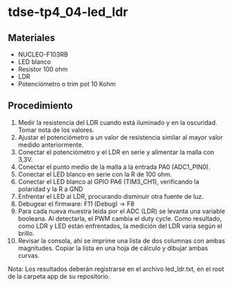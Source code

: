 # tdse-tp4_04-led_ldr

## Materiales 
- NUCLEO-F103RB
- LED blanco
- Resistor 100 ohm
- LDR
- Potenciómetro o trim pot 10 Kohm

## Procedimiento
1) Medir la resistencia del LDR cuando está iluminado y en la oscuridad. Tomar nota de los valores.
2) Ajustar el potenciómetro a un valor de resistencia similar al mayor valor medido anteriormente.
3) Conectar el potenciómetro y el LDR en serie y alimentar la malla con 3,3V.
4) Conectar el punto medio de la malla a la entrada PA0 (ADC1_PIN0).
5) Conectar el LED blanco en serie con la R de 100 ohm.
6) Conectar el LED blanco al GPIO PA6 (TIM3_CH1), verificando la polaridad y la R a GND
7) Enfrentar el LED al LDR, procurando disminuir otra fuente de luz.
8) Debugear el firmware: F11 (Debug) -> F8 
9) Para cada nueva muestra leida por el ADC (LDR) se levanta una variable booleana. Al detectarla, el PWM cambia 
el duty cycle. Como resultado, como LDR y LED están enfrentados, la medición del LDR varia según el brillo.
10) Revisar la consola, ahí se imprime una lista de dos columnas con ambas magnitudes. Copiar la lista en una 
hoja de cálculo y dibujar ambas curvas.

Nota: Los resultados deberán registrarse en el archivo led_ldr.txt, en el root de la carpeta app de su repositorio. 

